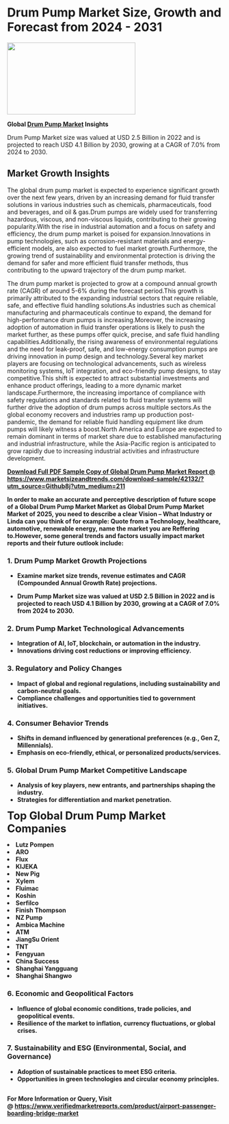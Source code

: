 <H1>Drum Pump Market Size, Growth and Forecast from 2024 - 2031</H1><img class="aligncenter size-medium wp-image-584254" src="https://thirdeyenews.in/wp-content/uploads/2024/09/Global-Market-Research-300x168.jpeg" alt="" width="300" height="168" /><p><strong>Global&nbsp;<a href="https://www.marketsizeandtrends.com/download-sample/42132/?utm_source=Github8j?utm_medium=211">Drum Pump Market</a> Insights</strong></p><p>Drum Pump Market size was valued at USD 2.5 Billion in 2022 and is projected to reach USD 4.1 Billion by 2030, growing at a CAGR of 7.0% from 2024 to 2030.</p><p><h2>Market Growth Insights</h2> <p>The global drum pump market is expected to experience significant growth over the next few years, driven by an increasing demand for fluid transfer solutions in various industries such as chemicals, pharmaceuticals, food and beverages, and oil & gas.Drum pumps are widely used for transferring hazardous, viscous, and non-viscous liquids, contributing to their growing popularity.With the rise in industrial automation and a focus on safety and efficiency, the drum pump market is poised for expansion.Innovations in pump technologies, such as corrosion-resistant materials and energy-efficient models, are also expected to fuel market growth.Furthermore, the growing trend of sustainability and environmental protection is driving the demand for safer and more efficient fluid transfer methods, thus contributing to the upward trajectory of the drum pump market.</p> <p><strong><a href="#"></a></strong></p> <p>The drum pump market is projected to grow at a compound annual growth rate (CAGR) of around 5-6% during the forecast period.This growth is primarily attributed to the expanding industrial sectors that require reliable, safe, and effective fluid handling solutions.As industries such as chemical manufacturing and pharmaceuticals continue to expand, the demand for high-performance drum pumps is increasing.Moreover, the increasing adoption of automation in fluid transfer operations is likely to push the market further, as these pumps offer quick, precise, and safe fluid handling capabilities.Additionally, the rising awareness of environmental regulations and the need for leak-proof, safe, and low-energy consumption pumps are driving innovation in pump design and technology.Several key market players are focusing on technological advancements, such as wireless monitoring systems, IoT integration, and eco-friendly pump designs, to stay competitive.This shift is expected to attract substantial investments and enhance product offerings, leading to a more dynamic market landscape.Furthermore, the increasing importance of compliance with safety regulations and standards related to fluid transfer systems will further drive the adoption of drum pumps across multiple sectors.As the global economy recovers and industries ramp up production post-pandemic, the demand for reliable fluid handling equipment like drum pumps will likely witness a boost.North America and Europe are expected to remain dominant in terms of market share due to established manufacturing and industrial infrastructure, while the Asia-Pacific region is anticipated to grow rapidly due to increasing industrial activities and infrastructure development.<p><strong><a href="#"></p><p><span class=""><strong>Download Full PDF Sample Copy of Global Drum Pump Market Report</strong> @ <a href="https://www.marketsizeandtrends.com/download-sample/42132/?utm_source=Github8j?utm_medium=211" target="_blank">https://www.marketsizeandtrends.com/download-sample/42132/?utm_source=Github8j?utm_medium=211</a></span></p><p>In order to make an accurate and perceptive description of future scope of a Global&nbsp;Drum Pump Market Market as Global&nbsp;Drum Pump Market Market of 2025, you need to describe a clear Vision &ndash; What Industry or Linda can you think of for example: Quote from a Technology, healthcare, automotive, renewable energy, name the market you are Reffering to.However, some general trends and factors usually impact market reports and their future outlook include:</p><h3>1.&nbsp;<strong>Drum Pump Market Growth Projections</strong></h3><ul><li>Examine market size trends, revenue estimates and CAGR (Compounded Annual Growth Rate) projections.</li><li><p>Drum Pump Market size was valued at USD 2.5 Billion in 2022 and is projected to reach USD 4.1 Billion by 2030, growing at a CAGR of 7.0% from 2024 to 2030.</p></li></ul><h3>2.&nbsp;<strong>Drum Pump Market Technological Advancements</strong></h3><ul><li>Integration of AI, IoT, blockchain, or automation in the industry.</li><li>Innovations driving cost reductions or improving efficiency.</li></ul><h3>3.&nbsp;<strong>Regulatory and Policy Changes</strong></h3><ul><li>Impact of global and regional regulations, including sustainability and carbon-neutral goals.</li><li>Compliance challenges and opportunities tied to government initiatives.</li></ul><h3>4.&nbsp;<strong>Consumer Behavior Trends</strong></h3><ul><li>Shifts in demand influenced by generational preferences (e.g., Gen Z, Millennials).</li><li>Emphasis on eco-friendly, ethical, or personalized products/services.</li></ul><h3>5.&nbsp;<strong>Global Drum Pump Market Competitive Landscape</strong></h3><ul><li>Analysis of key players, new entrants, and partnerships shaping the industry.</li><li>Strategies for differentiation and market penetration.</li></ul><p data-pm-slice="1 1 []"><span style="color: inherit; font-family: inherit; font-size: 25px;">Top Global Drum Pump Market Companies</span></p><div class="" data-test-id=""><p><li>Lutz Pompen</li><li> ARO</li><li> Flux</li><li> KIJEKA</li><li> New Pig</li><li> Xylem</li><li> Fluimac</li><li> Koshin</li><li> Serfilco</li><li> Finish Thompson</li><li> NZ Pump</li><li> Ambica Machine</li><li> ATM</li><li> JiangSu Orient</li><li> TNT</li><li> Fengyuan</li><li> China Success</li><li> Shanghai Yangguang</li><li> Shanghai Shangwo</li></p></div><h3>6.&nbsp;<strong>Economic and Geopolitical Factors</strong></h3><ul><li>Influence of global economic conditions, trade policies, and geopolitical events.</li><li>Resilience of the market to inflation, currency fluctuations, or global crises.</li></ul><h3>7.&nbsp;<strong>Sustainability and ESG (Environmental, Social, and Governance)</strong></h3><ul><li>Adoption of sustainable practices to meet ESG criteria.</li><li>Opportunities in green technologies and circular economy principles.</li></ul><h2><strong style="font-size: 14px;">For More Information or Query, Visit @&nbsp;</strong><a style="background-color: #ffffff; font-size: 14px;" href="https://www.marketsizeandtrends.com/report/drum-pump-market/" target="_blank">https://www.verifiedmarketreports.com/product/airport-passenger-boarding-bridge-market</a></h2>